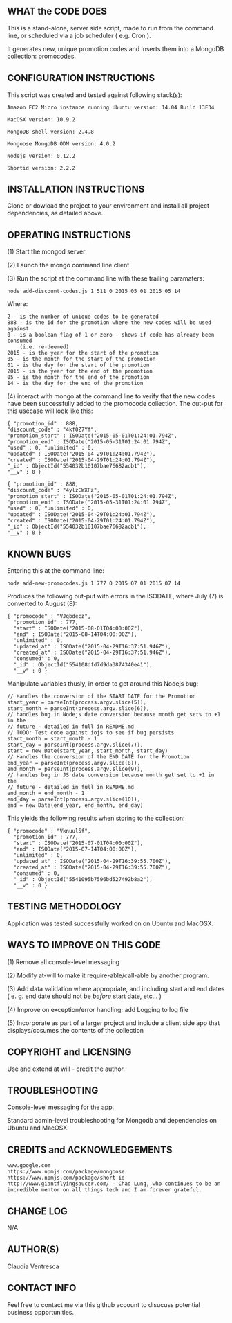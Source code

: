 
WHAT the CODE DOES
------------------
This is a stand-alone, server side script, made to run from the command line,
or scheduled via a job scheduler ( e.g. Cron ).

It generates new, unique promotion codes and inserts them into a MongoDB
collection: promocodes.


CONFIGURATION INSTRUCTIONS
--------------------------
This script was created and tested against following stack(s):

    Amazon EC2 Micro instance running Ubuntu version: 14.04 Build 13F34

    MacOSX version: 10.9.2

    MongoDB shell version: 2.4.8

    Mongoose MongoDB ODM version: 4.0.2

    Nodejs version: 0.12.2

    Shortid version: 2.2.2


INSTALLATION INSTRUCTIONS
-------------------------
Clone or dowload the project to your environment and install all project
dependencies, as detailed above.


OPERATING INSTRUCTIONS
----------------------
(1) Start the mongod server

(2) Launch the mongo command line client

(3) Run the script at the command line with these trailing paramaters:

    node add-discount-codes.js 1 511 0 2015 05 01 2015 05 14

Where:

    2 - is the number of unique codes to be generated
    888 - is the id for the promotion where the new codes will be used against
    0 - is a boolean flag of 1 or zero - shows if code has already been consumed
        (i.e. re-deemed)
    2015 - is the year for the start of the promotion
    05 - is the month for the start of the promotion
    01 - is the day for the start of the promotion
    2015 - is the year for the end of the promotion
    05 - is the month for the end of the promotion
    14 - is the day for the end of the promotion

(4) interact with mongo at the command line to verify that the new codes
have been successfully added to the promocode collection.  The out-put for this
usecase will look like this:

    { "promotion_id" : 888,
    "discount_code" : "4kf0Z7Yf",
    "promotion_start" : ISODate("2015-05-01T01:24:01.794Z",
    "promotion_end" : ISODate("2015-05-31T01:24:01.794Z",
    "used" : 0, "unlimited" : 0,
    "updated" : ISODate("2015-04-29T01:24:01.794Z"),
    "created" : ISODate("2015-04-29T01:24:01.794Z"),
    "_id" : ObjectId("554032b10107bae76682acb1"),
    "__v" : 0 }

    { "promotion_id" : 888,
    "discount_code" : "4ylzCWXFz",
    "promotion_start" : ISODate("2015-05-01T01:24:01.794Z",
    "promotion_end" : ISODate("2015-05-31T01:24:01.794Z",
    "used" : 0, "unlimited" : 0,
    "updated" : ISODate("2015-04-29T01:24:01.794Z"),
    "created" : ISODate("2015-04-29T01:24:01.794Z"),
    "_id" : ObjectId("554032b10107bae76682acb1"),
    "__v" : 0 }


KNOWN BUGS
----------
Entering this at the command line:

    node add-new-promocodes.js 1 777 0 2015 07 01 2015 07 14

Produces the following out-put with errors in the ISODATE, where July (7) is
converted to August (8):

    { "promocode" : "VJgbdecz",
      "promotion_id" : 777,
      "start" : ISODate("2015-08-01T04:00:00Z"),
      "end" : ISODate("2015-08-14T04:00:00Z"),
      "unlimited" : 0,
      "updated_at" : ISODate("2015-04-29T16:37:51.946Z"),
      "created_at" : ISODate("2015-04-29T16:37:51.946Z"),
      "consumed" : 0,
      "_id" : ObjectId("554108dfd7d9da3874340e41"),
      "__v" : 0 }

Manipulate variables thusly, in order to get around this Nodejs bug:

    // Handles the conversion of the START DATE for the Promotion
    start_year = parseInt(process.argv.slice(5)),
    start_month = parseInt(process.argv.slice(6)),
    // handles bug in Nodejs date conversion because month get sets to +1 in the
    // future - detailed in full in README.md
    // TODO: Test code against iojs to see if bug persists
    start_month = start_month - 1
    start_day = parseInt(process.argv.slice(7)),
    start = new Date(start_year, start_month, start_day)
    // Handles the conversion of the END DATE for the Promotion
    end_year = parseInt(process.argv.slice(8)),
    end_month = parseInt(process.argv.slice(9)),
    // handles bug in JS date conversion because month get set to +1 in the
    // future - detailed in full in README.md
    end_month = end_month - 1
    end_day = parseInt(process.argv.slice(10)),
    end = new Date(end_year, end_month, end_day)

This yields the following results when storing to the collection:

    { "promocode" : "Vknuul5f",
      "promotion_id" : 777,
      "start" : ISODate("2015-07-01T04:00:00Z"),
      "end" : ISODate("2015-07-14T04:00:00Z"),
      "unlimited" : 0,
      "updated_at" : ISODate("2015-04-29T16:39:55.700Z"),
      "created_at" : ISODate("2015-04-29T16:39:55.700Z"),
      "consumed" : 0,
      "_id" : ObjectId("5541095b7596bd527492b8a2"),
      "__v" : 0 }


TESTING METHODOLOGY
-------------------
Application was tested successfully worked on on Ubuntu and MacOSX.


WAYS TO IMPROVE ON THIS CODE
----------------------------
(1) Remove all console-level messaging

(2) Modify at-will to make it require-able/call-able by another program.

(3) Add data validation where appropriate, and including start and end dates
    ( e. g. end date should not be *before* start date, etc... )

(4) Improve on exception/error handling; add Logging to log file

(5) Incorporate as part of a larger project and include a client side app that
displays/cosumes the contents of the collection


COPYRIGHT and LICENSING
-----------------------
Use and extend at will - credit the author.


TROUBLESHOOTING
---------------
Console-level messaging for the app.

Standard admin-level troubleshooting for Mongodb and dependencies on Ubuntu and
MacOSX.


CREDITS and ACKNOWLEDGEMENTS
----------------------------
    www.google.com
    https://www.npmjs.com/package/mongoose
    https://www.npmjs.com/package/short-id
    http://www.giantflyingsaucer.com/ - Chad Lung, who continues to be an
    incredible mentor on all things tech and I am forever grateful.


CHANGE LOG
---------
N/A


AUTHOR(S)
-------
Claudia Ventresca


CONTACT INFO
------------
Feel free to contact me via this github account to disucuss potential business
opportunities.
